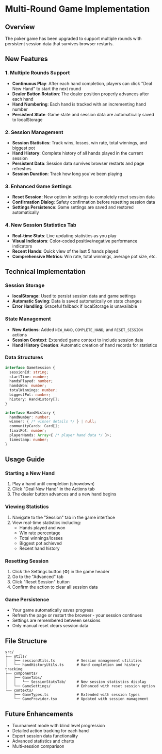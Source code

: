 # Multi-Round Game Implementation

## Overview
The poker game has been upgraded to support multiple rounds with persistent session data that survives browser restarts.

## New Features

### 1. Multiple Rounds Support
- **Continuous Play**: After each hand completion, players can click "Deal New Hand" to start the next round
- **Dealer Button Rotation**: The dealer position properly advances after each hand
- **Hand Numbering**: Each hand is tracked with an incrementing hand number
- **Persistent State**: Game state and session data are automatically saved to localStorage

### 2. Session Management
- **Session Statistics**: Track wins, losses, win rate, total winnings, and biggest pot
- **Hand History**: Complete history of all hands played in the current session
- **Persistent Data**: Session data survives browser restarts and page refreshes
- **Session Duration**: Track how long you've been playing

### 3. Enhanced Game Settings
- **Reset Session**: New option in settings to completely reset session data
- **Confirmation Dialog**: Safety confirmation before resetting session data
- **Settings Persistence**: Game settings are saved and restored automatically

### 4. New Session Statistics Tab
- **Real-time Stats**: Live updating statistics as you play
- **Visual Indicators**: Color-coded positive/negative performance indicators
- **Recent Hands**: Quick view of the last 5 hands played
- **Comprehensive Metrics**: Win rate, total winnings, average pot size, etc.

## Technical Implementation

### Session Storage
- **localStorage**: Used to persist session data and game settings
- **Automatic Saving**: Data is saved automatically on state changes
- **Error Handling**: Graceful fallback if localStorage is unavailable

### State Management
- **New Actions**: Added `NEW_HAND`, `COMPLETE_HAND`, and `RESET_SESSION` actions
- **Session Context**: Extended game context to include session data
- **Hand History Creation**: Automatic creation of hand records for statistics

### Data Structures
```typescript
interface GameSession {
  sessionId: string;
  startTime: number;
  handsPlayed: number;
  handsWon: number;
  totalWinnings: number;
  biggestPot: number;
  history: HandHistory[];
}

interface HandHistory {
  handNumber: number;
  winner: { /* winner details */ } | null;
  communityCards: Card[];
  finalPot: number;
  playerHands: Array<{ /* player hand data */ }>;
  timestamp: number;
}
```

## Usage Guide

### Starting a New Hand
1. Play a hand until completion (showdown)
2. Click "Deal New Hand" in the Actions tab
3. The dealer button advances and a new hand begins

### Viewing Statistics
1. Navigate to the "Session" tab in the game interface
2. View real-time statistics including:
   - Hands played and won
   - Win rate percentage
   - Total winnings/losses
   - Biggest pot achieved
   - Recent hand history

### Resetting Session
1. Click the Settings button (⚙️) in the game header
2. Go to the "Advanced" tab
3. Click "Reset Session" button
4. Confirm the action to clear all session data

### Game Persistence
- Your game automatically saves progress
- Refresh the page or restart the browser - your session continues
- Settings are remembered between sessions
- Only manual reset clears session data

## File Structure
```
src/
├── utils/
│   ├── sessionUtils.ts          # Session management utilities
│   └── handHistoryUtils.ts      # Hand completion and history tracking
├── components/
│   ├── GameTabs/
│   │   └── SessionStatsTab/     # New session statistics display
│   └── GameSettings/            # Enhanced with reset session option
└── contexts/
    ├── GameTypes.ts             # Extended with session types
    └── GameProvider.tsx         # Updated with session management
```

## Future Enhancements
- Tournament mode with blind level progression
- Detailed action tracking for each hand
- Export session data functionality
- Advanced statistics and charts
- Multi-session comparison